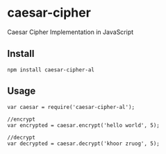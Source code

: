 # caesar-cipher
Caesar Cipher Implementation in JavaScript

## Install

```
npm install caesar-cipher-al
```

## Usage

```
var caesar = require('caesar-cipher-al');

//encrypt  
var encrypted = caesar.encrypt('hello world', 5);

//decrypt
var decrypted = caesar.decrypt('khoor zruog', 5);
```
